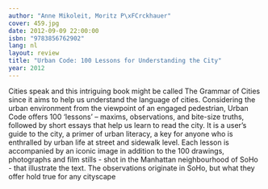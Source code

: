 ```yaml
---
author: "Anne Mikoleit, Moritz P\xFCrckhauer"
cover: 459.jpg
date: 2012-09-09 22:00:00
isbn: "9783856762902"
lang: nl
layout: review
title: "Urban Code: 100 Lessons for Understanding the City"
year: 2012
---
```


Cities speak and this intriguing book might be called The Grammar of Cities since it aims to help us understand the language of cities. Considering the urban environment from the viewpoint of an engaged pedestrian, Urban Code offers 100 ‘lessons’ – maxims, observations, and bite-size truths, followed by short essays that help us learn to read the city. It is a user’s guide to the city, a primer of urban literacy, a key for anyone who is enthralled by urban life at street and sidewalk level. Each lesson is accompanied by an iconic image in addition to the 100 drawings, photographs and film stills - shot in the Manhattan neighbourhood of SoHo - that illustrate the text. The observations originate in SoHo, but what they offer hold true for any cityscape
